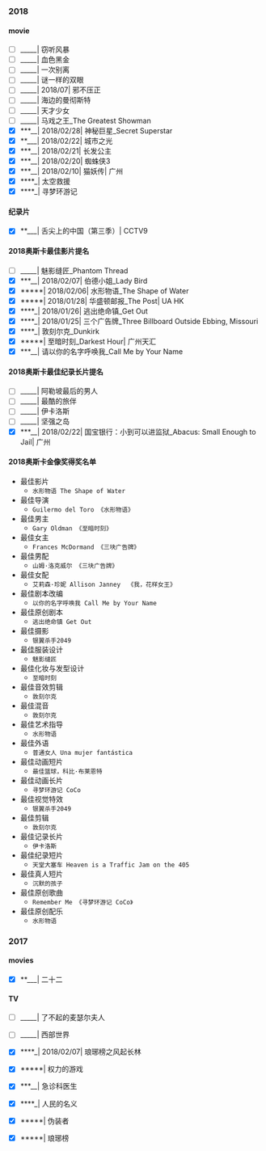 ### 2018

#### movie

- [ ] _____| 窃听风暴
- [ ] _____| 血色黑金
- [ ] _____| 一次别离
- [ ] _____| 谜一样的双眼
- [ ] _____| 2018/07| 邪不压正
- [ ] _____| 海边的曼彻斯特
- [ ] _____| 天才少女
- [ ] _____| 马戏之王_The Greatest Showman
- [x] ***__| 2018/02/28| 神秘巨星_Secret Superstar
- [x] **___| 2018/02/22| 城市之光
- [x] ***__| 2018/02/21| 长发公主
- [x] ***__| 2018/02/20| 蜘蛛侠3
- [x] ***__| 2018/02/10| 猫妖传| 广州
- [x] ****_| 太空救援
- [x] ****_| 寻梦环游记

#### 纪录片

- [x] **___| 舌尖上的中国（第三季）| CCTV9


#### 2018奥斯卡最佳影片提名

- [ ] _____| 魅影缝匠_Phantom Thread
- [x] ***__| 2018/02/07| 伯德小姐_Lady Bird
- [x] *****| 2018/02/06| 水形物语_The Shape of Water
- [x] *****| 2018/01/28| 华盛顿邮报_The Post| UA HK
- [x] ****_| 2018/01/26| 逃出绝命镇_Get Out
- [x] ****_| 2018/01/25| 三个广告牌_Three Billboard Outside Ebbing, Missouri
- [x] ****_| 敦刻尔克_Dunkirk
- [x] *****| 至暗时刻_Darkest Hour| 广州天汇
- [x] ***__| 请以你的名字呼唤我_Call Me by Your Name

#### 2018奥斯卡最佳纪录长片提名

- [ ] _____| 阿勒坡最后的男人
- [ ] _____| 最酷的旅伴
- [ ] _____| 伊卡洛斯
- [ ] _____| 坚强之岛
- [x] ***__| 2018/02/22| 国宝银行：小到可以进监狱_Abacus: Small Enough to Jail| 广州
    
#### 2018奥斯卡金像奖得奖名单

- 最佳影片
    - `水形物语 The Shape of Water`
- 最佳导演
    - `Guilermo del Toro 《水形物语》`
- 最佳男主
    - `Gary Oldman 《至暗时刻》`
- 最佳女主
    - `Frances McDormand 《三块广告牌》`
- 最佳男配
    - `山姆·洛克威尔 《三块广告牌》`
- 最佳女配
    - `艾莉森·珍妮 Allison Janney  《我，花样女王》`
- 最佳剧本改编
    - `以你的名字呼唤我 Call Me by Your Name`
- 最佳原创剧本
    - `逃出绝命镇 Get Out`
- 最佳摄影
    - `银翼杀手2049`
- 最佳服装设计
    - `魅影缝匠`
- 最佳化妆与发型设计
    - `至暗时刻`
- 最佳音效剪辑
    - `敦刻尔克`
- 最佳混音
    - `敦刻尔克`
- 最佳艺术指导
    - `水形物语`
- 最佳外语
    - `普通女人 Una mujer fantástica`
- 最佳动画短片
    - `最佳篮球，科比·布莱恩特`
- 最佳动画长片
    - `寻梦环游记 CoCo`
- 最佳视觉特效
    - `银翼杀手2049`
- 最佳剪辑
    - `敦刻尔克`
- 最佳记录长片
    - `伊卡洛斯`
- 最佳纪录短片
    - `天堂大塞车 Heaven is a Traffic Jam on the 405`
- 最佳真人短片
    - `沉默的孩子`
- 最佳原创歌曲
    - `Remember Me 《寻梦环游记 CoCo》`
- 最佳原创配乐
    - `水形物语`


### 2017

#### movies

- [x] **___| 二十二

#### TV

- [ ] _____| 了不起的麦瑟尔夫人
- [ ] _____| 西部世界
- [x] ****_| 2018/02/07| 琅琊榜之风起长林
- [x] *****| 权力的游戏
- [x] ***__| 急诊科医生
- [x] ****_| 人民的名义
- [x] *****| 伪装者
- [x] *****| 琅琊榜

